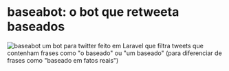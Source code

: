 # baseabot: o bot que retweeta baseados

![baseabot](https://repository-images.githubusercontent.com/333223405/c7f16d80-6015-11eb-8cc0-5f0d27663a1b)
um bot para twitter feito em Laravel que filtra tweets que contenham frases como "o baseado" ou "um baseado" (para diferenciar de frases como "baseado em fatos reais")
